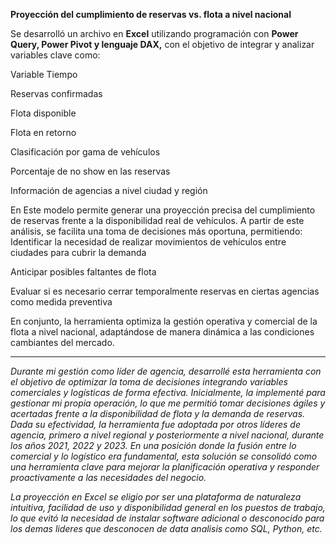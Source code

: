 **Proyección del cumplimiento de reservas vs. flota a nivel nacional**

Se desarrolló un archivo en **Excel** utilizando programación con **Power Query, Power Pivot y lenguaje DAX,** con el objetivo de integrar y analizar variables clave como:

Variable Tiempo

Reservas confirmadas

Flota disponible

Flota en retorno

Clasificación por gama de vehículos

Porcentaje de no show en las reservas

Información de agencias a nivel ciudad y región

En Este modelo permite generar una proyección precisa del cumplimiento de reservas frente a la disponibilidad real de vehículos. A partir de este análisis, se facilita una toma de decisiones más oportuna, permitiendo:
Identificar la necesidad de realizar movimientos de vehículos entre ciudades para cubrir la demanda

Anticipar posibles faltantes de flota

Evaluar si es necesario cerrar temporalmente reservas en ciertas agencias como medida preventiva

En conjunto, la herramienta optimiza la gestión operativa y comercial de la flota a nivel nacional, adaptándose de manera dinámica a las condiciones cambiantes del mercado.

---

*Durante mi gestión como líder de agencia, desarrollé esta herramienta con el objetivo de optimizar la toma de decisiones integrando variables comerciales y logísticas de forma efectiva. Inicialmente, la implementé para gestionar mi propia operación, lo que me permitió tomar decisiones ágiles y acertadas frente a la disponibilidad de flota y la demanda de reservas. Dada su efectividad, la herramienta fue adoptada por otros líderes de agencia, primero a nivel regional y posteriormente a nivel nacional, durante los años 2021, 2022 y 2023. En una posición donde la fusión entre lo comercial y lo logístico era fundamental, esta solución se consolidó como una herramienta clave para mejorar la planificación operativa y responder proactivamente a las necesidades del negocio.*

*La proyección en Excel se eligio por ser una plataforma de naturaleza intuitiva, facilidad de uso y disponibilidad general en los puestos de trabajo, lo que evitó la necesidad de instalar software adicional o desconocido para los demas lideres que desconocen de data analisis como SQL, Python, etc.*
